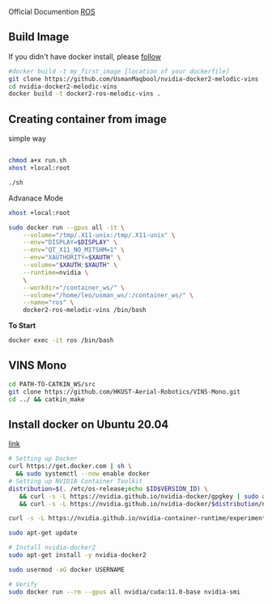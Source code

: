 Official Documention [ROS](http://wiki.ros.org/docker/Tutorials/Docker)

## Build Image

If you didn't have docker install, please [follow](#install-docker-on-ubuntu-2004) 

```sh
#docker build -t my_first_image [location of your dockerfile]
git clone https://github.com/UsmanMaqbool/nvidia-docker2-melodic-vins
cd nvidia-docker2-melodic-vins
docker build -t docker2-ros-melodic-vins .
```



## Creating container from image

simple way

```sh

chmod a+x run.sh
xhost +local:root

./sh
```

Advanace Mode

```sh
xhost +local:root

sudo docker run --gpus all -it \
    --volume="/tmp/.X11-unix:/tmp/.X11-unix" \
    --env="DISPLAY=$DISPLAY" \
    --env="QT_X11_NO_MITSHM=1" \
    --env="XAUTHORITY=$XAUTH" \
    --volume="$XAUTH:$XAUTH" \
    --runtime=nvidia \
    \
    --workdir="/container_ws/" \
    --volume="/home/leo/usman_ws/:/container_ws/" \
    --name="ros" \
    docker2-ros-melodic-vins /bin/bash

```

**To Start**
```sh
docker exec -it ros /bin/bash
```

## VINS Mono

```sh
cd PATH-TO-CATKIN_WS/src
git clone https://github.com/HKUST-Aerial-Robotics/VINS-Mono.git
cd ../ && catkin_make
```


## Install docker on Ubuntu 20.04
[link](https://docs.nvidia.com/datacenter/cloud-native/container-toolkit/install-guide.html)

```sh
# Setting up Docker
curl https://get.docker.com | sh \
  && sudo systemctl --now enable docker
# Setting up NVIDIA Container Toolkit
distribution=$(. /etc/os-release;echo $ID$VERSION_ID) \
   && curl -s -L https://nvidia.github.io/nvidia-docker/gpgkey | sudo apt-key add - \
   && curl -s -L https://nvidia.github.io/nvidia-docker/$distribution/nvidia-docker.list | sudo tee /etc/apt/sources.list.d/nvidia-docker.list

curl -s -L https://nvidia.github.io/nvidia-container-runtime/experimental/$distribution/nvidia-container-runtime.list | sudo tee /etc/apt/sources.list.d/nvidia-container-runtime.list

sudo apt-get update

# Install nvidia-docker2
sudo apt-get install -y nvidia-docker2

sudo usermod -aG docker USERNAME

# Verify
sudo docker run --rm --gpus all nvidia/cuda:11.0-base nvidia-smi
```